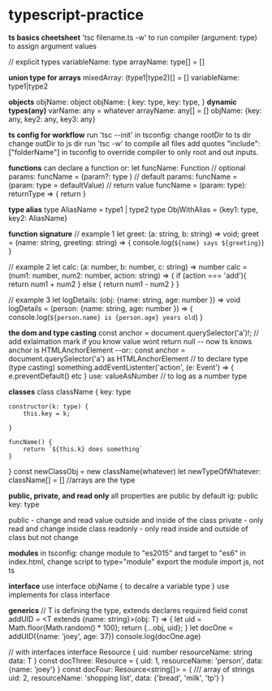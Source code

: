 # typescript-practice

**ts basics cheetsheet**
'tsc filename.ts -w' to run compiler
(argument: type) to assign argument values

// explicit types
variableName: type
arrayName: type[] = []

**union type for arrays**
mixedArray: (type1|type2)[] = []
variableName: type1|type2

**objects**
objName: object
objName: {
    key: type,
    key: type,
}
**dynamic types(any)**
varName: any = whatever
arrayName: any[] = []
objName: {key: any, key2: any, key3: any}

**ts config for workflow**
run 'tsc --init'
in tsconfig:
change rootDir to ts dir
change outDir to js dir
run 'tsc -w' to compile all files
add quotes "include": ["folderName"] in tsconfig to override compiler to only root and out inputs.

**functions**
can declare a function or:
let funcName: Function
// optional params:
funcName = (param?: type )
// default params:
funcName = (param: type = defaultValue)
// return value
funcName = (param: type): returnType => {
    return
}

**type alias**
type AliasName = type1 | type2
type ObjWithAlias = {key1: type, key2: AliasName}

**function signature**
// example 1
let greet: (a: string, b: string) => void;
greet = (name: string, greeting: string) => {
    console.log(`${name} says ${greeting}`)
}

// example 2
let calc: (a: number, b: number, c: string) => number
calc = (num1: number, num2: number, action: string) => {
    if (action === 'add'){
        return num1 + num2
    } else {
        return num1 - num2
    }
}

// example 3
let logDetails: (obj: {name: string, age: number }) => void
logDetails = (person: {name: string, age: number }) => {
    console.log(`${person.name} is {person.age} years old`)
}

**the dom and type casting**
const anchor = document.querySelector('a')!; // add exlaimation mark  if you know value wont return null
-- now ts knows anchor is HTMLAnchorElement
--or::
const anchor = document.querySelector('a') as HTMLAnchorElement // to declare type (type casting)
something.addEventListenter('action', (e: Event') => {
    e.preventDefault() etc
}
use: valueAsNumber // to log as a number type

**classes**
class className {
    key: type

    constructor(k: type) {
        this.key = k;
        
    }

    funcName() {
        return `${this.k} does something`
    }
}
const newClassObj = new className(whatever)
let newTypeOfWhatever: className[] = []   //arrays are the type

**public, private, and read only**
all properties are public by default
ig:
public key: type

public - change and read value outside and inside of the class
private - only read and change inside class
readonly - only read inside and outside of class but not change

**modules**
in tsconfig: change module to "es2015" and target to "es6"
in index.html, change script to type="module"
export the module
import js, not ts

**interface**
use interface objName {
    to decalre a variable type
}
use implements for class interface

**generics**
// T is defining the type, extends declares required field
const addUID = <T extends {name: string}>(obj: T) => {
  let uid = Math.floor(Math.random() * 100);
  return {...obj, uid};
}
let docOne = addUID({name: 'joey', age: 37})
console.log(docOne.age)

// with interfaces
interface Resource<T> {
    uid: number
    resourceName: string
    data: T
}
const docThree: Resource<object> = {
    uid: 1,
    resourceName: 'person',
    data: {name: 'joey'}
}
const docFour: Resource<string[]> = {   /// array of strings
    uid: 2,
    resourceName: 'shopping list',
    data: {'bread', 'milk', 'tp'}
}